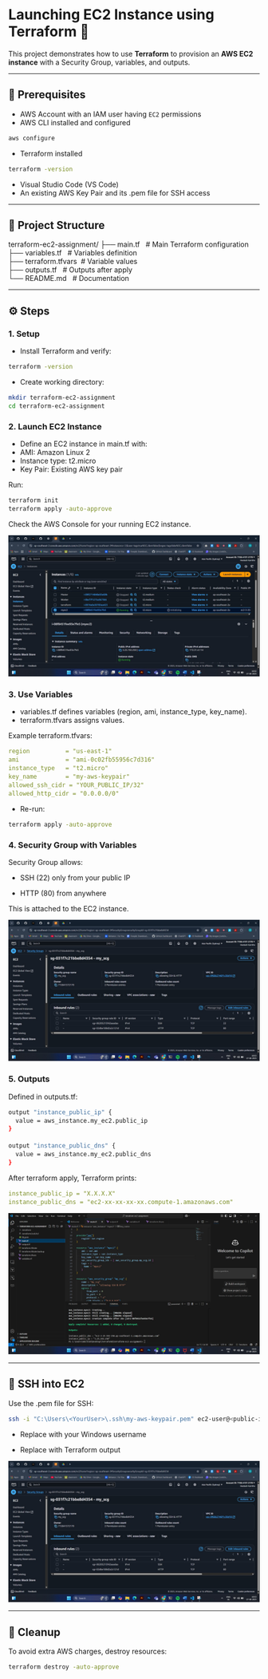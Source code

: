 # Launching EC2 Instance using Terraform 🚀

This project demonstrates how to use **Terraform** to provision an **AWS EC2 instance** with a Security Group, variables, and outputs.

---

## 📌 Prerequisites
- AWS Account with an IAM user having `EC2` permissions
- AWS CLI installed and configured
```bash
aws configure
```
- Terraform installed
```bash
terraform -version
```
- Visual Studio Code (VS Code)
- An existing AWS Key Pair and its .pem file for SSH access

---

## 📂 Project Structure
terraform-ec2-assignment/
 ├── main.tf           &nbsp;   # Main Terraform configuration </br>
 ├── variables.tf   &nbsp;      # Variables definition </br>
 ├── terraform.tfvars     &nbsp;# Variable values</br>
 ├── outputs.tf        &nbsp;   # Outputs after apply</br>
 └── README.md           &nbsp; # Documentation</br>

---

## ⚙️ Steps
### 1. Setup

- Install Terraform and verify:
```bash
terraform -version
```
- Create working directory:
```bash
mkdir terraform-ec2-assignment
cd terraform-ec2-assignment
```


### 2. Launch EC2 Instance

- Define an EC2 instance in main.tf with:
- AMI: Amazon Linux 2
- Instance type: t2.micro
- Key Pair: Existing AWS key pair

Run:
```bash
terraform init
terraform apply -auto-approve
```
Check the AWS Console for your running EC2 instance.


![EC2 Screenshot](screenshots/terraform-ec2-instance.jpg)


### 3. Use Variables

- variables.tf defines variables (region, ami, instance_type, key_name).
- terraform.tfvars assigns values.

Example terraform.tfvars:
```yaml
region          = "us-east-1"
ami             = "ami-0c02fb55956c7d316"
instance_type   = "t2.micro"
key_name        = "my-aws-keypair"
allowed_ssh_cidr = "YOUR_PUBLIC_IP/32"
allowed_http_cidr = "0.0.0.0/0"
```

- Re-run:
```bash
terraform apply -auto-approve
```


### 4. Security Group with Variables

Security Group allows:

- SSH (22) only from your public IP

- HTTP (80) from anywhere

This is attached to the EC2 instance.


![Security Group Screenshot](screenshots/ec2-scg.jpg)


### 5. Outputs

Defined in outputs.tf:
```bash
output "instance_public_ip" {
  value = aws_instance.my_ec2.public_ip
}

output "instance_public_dns" {
  value = aws_instance.my_ec2.public_dns
}
```

After terraform apply, Terraform prints:
```yaml
instance_public_ip = "X.X.X.X"
instance_public_dns = "ec2-xx-xx-xx-xx.compute-1.amazonaws.com"
```


![Terraform Output](screenshots/vscode-terraform.jpg)


---

## 🔑 SSH into EC2

Use the .pem file for SSH:
```bash
ssh -i "C:\Users\<YourUser>\.ssh\my-aws-keypair.pem" ec2-user@<public-ip>
```

- Replace <YourUser> with your Windows username

- Replace <public-ip> with Terraform output

  
![SSH Screenshot](screenshots/ec2-scg.jpg)


---

## 🧹 Cleanup

To avoid extra AWS charges, destroy resources:
```bash
terraform destroy -auto-approve
```

